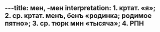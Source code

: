 ---title: мен, -мен
interpretation: 1. кртат. «я»; 2. ср. кртат. менъ, бенъ «родинка; родимое пятно»; 3. ср. тюрк мин «тысяча»; 4. РПН
---
